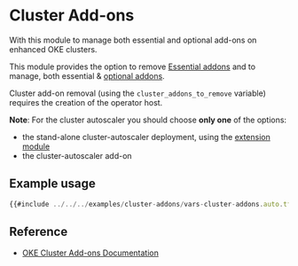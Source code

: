 # Cluster Add-ons

With this module to manage both essential and optional add-ons on enhanced OKE clusters. 

This module provides the option to remove [Essential addons](https://docs.oracle.com/en-us/iaas/Content/ContEng/Tasks/contengintroducingclusteraddons.htm#contengintroducingclusteraddons__section-essential-addons) and to manage, both essential & [optional addons](https://docs.oracle.com/en-us/iaas/Content/ContEng/Tasks/contengintroducingclusteraddons.htm#contengintroducingclusteraddons__section-optional-addons).

Cluster add-on removal (using the `cluster_addons_to_remove` variable) requires the creation of the operator host.

**Note**: For the cluster autoscaler you should choose **only one** of the options:
- the stand-alone cluster-autoscaler deployment, using the [extension module](./extensions_cluster_autoscaler.md)
- the cluster-autoscaler add-on

## Example usage
```javascript
{{#include ../../../examples/cluster-addons/vars-cluster-addons.auto.tfvars:4:}}
```

## Reference
* [OKE Cluster Add-ons Documentation](https://docs.oracle.com/en-us/iaas/Content/ContEng/Tasks/contengconfiguringclusteraddons.htm)
